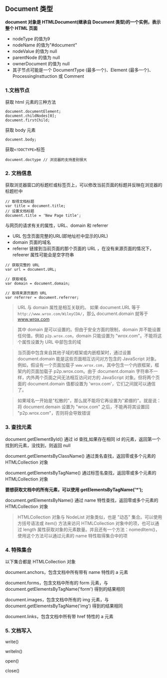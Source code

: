 ## Document 类型

**document 对象是 HTMLDocument(继承自 Document 类型)的一个实例，表示整个 HTML 页面**

- nodeType 的值为9
- nodeName 的值为"#document"
- nodeValue 的值为 null
- parentNode 的值为 null
- ownerDocument 的值为 null
- 其子节点可能是一个 DocumentType (最多一个)、Element (最多一个)、ProcessingInsttuction 或 Comment


### 1.文档节点

获取 html 元素的三种方法
```
document.documentElement;
document.childNodes[0];
document.firstChild;
```

获取 body 元素
```
document.body;
```

获取`<!DOCTYPE>`标签
```
document.doctype // 浏览器的支持差别很大 
```
### 2. 文档信息

获取浏览器窗口的标题栏或标签页上，可以修改当前页面的标题并反映在浏览器的标题栏中
```
// 取得文档标题
var title = document.title;
// 设置文档标题
document.title = 'New Page title';
```

与网页的请求有关的属性，URL、domain 和 referrer
- URL 包含页面完整的URL(即地址栏中显示的URL)
- domain 页面的域名
- referrer 链接到当前页面的那个页面的 URL ，在没有来源页面的情况下，refeerer 属性可能会是空字符串

```
// 获取完整的 URL
var url = document.URL;

// 获取域名
var domain = document.domain;

// 取得来源页面的 URL
var referrer = document.referrer;
```

> URL 与 domain 属性是相互关联的。
> 如果 document.URL 等于 `http://www.wrox.com/WileyCDA/`，那么 document.domain 就等于 www.wrox.com

> 其中 domain 是可以设置的。但由于安全方面的限制，domain 并不能设置任何值，例如 `p2p.wrox.com`，domain 只能设置为 "wrox.com"。不能将这个属性设置为 URL 中部包含的域

> 当页面中包含来自其他子域的框架或内嵌框架时，通过设置 document.domain 能是这些页面相互访问对方包含的 JavaScript 对象。例如，假设有一个页面加载子 `www.wrox.com`，其中包含一个内嵌框架，框架内的页面加载子 p2p.wrox.com。由于 document.domain 字符串不一样，内外两个页面之间无法相互访问对方的 JavaScript 对象。但将两个页面的 document.domain 值都设置为 'wrox.com'，它们之间就可以通信了。

> 如果域名一开始是"松散的"，那么就不能将它再设置为"紧绷的"。就是说：将 document.demain 设置为 "wrox.com" 之后，不能再将其设置回 "p2p.wrox.com"，否则将会导致错误

### 3. 查找元素

document.getElementById() 通过 id 查找,如果存在相同 id 的元素，返回第一个找到的元素，没找到，则返回 null

document.getElementsByClassName() 通过类名查找，返回零或多个元素的 HTMLCollection 对象

document.getElementsByTagName() 通过标签名查找，返回零或多个元素的 HTMLCollection 对象

**要想获取文档中的所有元素，可以使用 getElementsByTagName('*');**

document.getElementsByName() 通过 name 特性查找，返回零或多个元素的 HTMLCollection 对象

> HTMLCollection 对象与 NodeList 对象类似，也是 "动态" 集合。可以使用方括号语法或 item() 方法来访问 HTMLCollection 对象中的项，也可以通过 length 属性获取对象的元素数量。并且还有一个方法：nomedItem()，使用这个方法可以通过元素的 name 特性取得集合中的项

### 4. 特殊集合

以下集合都是 HTMLCollection 对象

document.anchors，包含文档中所有带有 name 特性的 a 元素

document.forms，包含文档中所有的 form 元素，与 document.getElementsByTagName('form') 得到的结果相同

document.images，包含文档中所有的 img 元素，与 document.getElementsByTagName('img') 得到的结果相同

document.links，包含文档中所有带 href 特性的 a 元素

### 5. 文档写入

write() 

writeln()

open()

close()